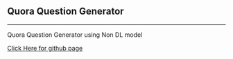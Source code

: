 ## Quora Question Generator 
---


Quora Question Generator using Non DL model

[Click Here for github page]()
